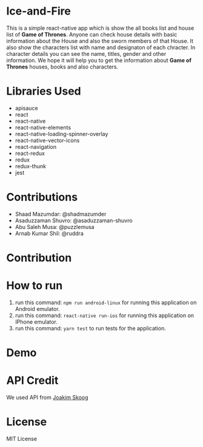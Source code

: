 # Ice-and-Fire
This is a simple react-native app which is show the all books list and house list of <b>Game of Thrones</b>. Anyone can check house details with basic information about the House and also the sworn members of that House. It also show the characters list with name and designaton of each chracter. In character details you can see the name, titles, gender and other information. We hope it will help you to get the information about <b>Game of Thrones</b> houses, books and also characters.

# Libraries Used
 - apisauce
 - react
 - react-native
 - react-native-elements
 - react-native-loading-spinner-overlay
 - react-native-vector-icons
 - react-navigation
 - react-redux
 - redux
 - redux-thunk
 - jest 

# Contributions
- Shaad Mazumdar: @shadmazumder
- Asaduzzaman Shuvro: @asaduzzaman-shuvro
- Abu Saleh Musa: @puzzlemusa
- Arnab Kumar Shil: @ruddra

# Contribution

# How to run
1. run this command: `npm run android-linux` for running this application on Android emulator.
2. run this command: `react-native run-ios` for running this application on IPhone emulator.
3. run this command: `yarn test` to run tests for the application.

# Demo


# API Credit
We used API from [Joakim Skoog](https://anapioficeandfire.com)

# License 
MIT License
